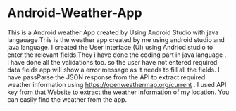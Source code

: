 # Android-Weather-App
This is a Android weather App created by Using Android Studio with java langauage
This is the weather app created by me using android studio and java language. I  created the User Interface (UI) using Andriod studio to enter the relevant fields.They i have done the coding part in java language . i have done all the validations too. so the user have not entered required data fields app will show a error message as it needs to fill all the fields. I have passParse the JSON response from the API to extract required weather information using https://openweathermap.org/current . I used API key from that Website to extract the weather information of my location. You can easily find the weather from the app. 

